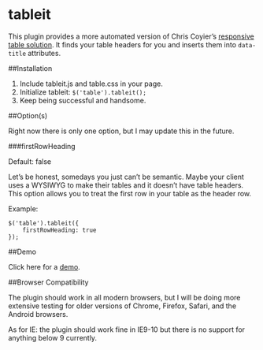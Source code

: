 tableit
=======

This plugin provides a more automated version of Chris Coyier’s [responsive table solution](http://css-tricks.com/responsive-data-tables/). It finds your table headers for you and inserts them into `data-title` attributes.

##Installation

1. Include tableit.js and table.css in your page.
2. Initialize tableit: `$('table').tableit();`
3. Keep being successful and handsome.

##Option(s)

Right now there is only one option, but I may update this in the future.

###firstRowHeading

Default: false

Let’s be honest, somedays you just can’t be semantic. Maybe your client uses a WYSIWYG to make their tables and it doesn’t have table headers. This option allows you to treat the first row in your table as the header row.

Example:

	$('table').tableit({
		firstRowHeading: true
	});

##Demo

Click here for a [demo](https://dl.dropboxusercontent.com/u/179213368/sites/tableit/demo.html).

##Browser Compatibility

The plugin should work in all modern browsers, but I will be doing more extensive testing for older versions of Chrome, Firefox, Safari, and the Android browsers.

As for IE: the plugin should work fine in IE9-10 but there is no support for anything below 9 currently.